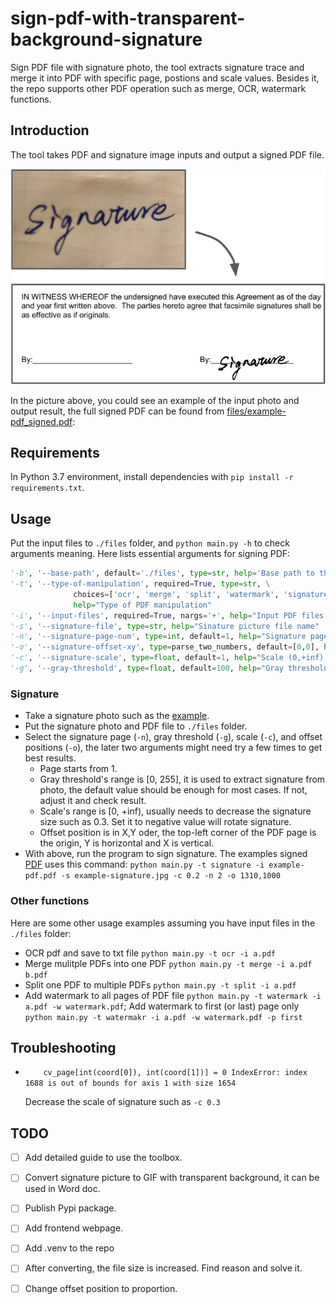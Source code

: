 # sign-pdf-with-transparent-background-signature

Sign PDF file with signature photo, the tool extracts signature trace and merge it into PDF with specific page, postions and scale values. Besides it, the repo supports other PDF operation such as merge, OCR, watermark functions.

## Introduction

The tool takes PDF and signature image inputs and output a signed PDF file.

![example result](./resource/introduction.png)

In the picture above, you could see an example of the input photo and output result, the full signed PDF can be found from [files/example-pdf_signed.pdf](./files/example-pdf_signed.pdf):


## Requirements
In Python 3.7 environment, install dependencies with `pip install -r requirements.txt`.

## Usage

Put the input files to `./files` folder, and `python main.py -h` to check arguments meaning.
Here lists essential arguments for signing PDF:
```python
'-b', '--base-path', default='./files', type=str, help='Base path to the PDF files for processing'
'-t', '--type-of-manipulation', required=True, type=str, \
              choices=['ocr', 'merge', 'split', 'watermark', 'signature'], \
              help="Type of PDF manipulation"
'-i', '--input-files', required=True, nargs='+', help="Input PDF files name(s), add space between two files"
'-s', '--signature-file', type=str, help="Sinature picture file name"
'-n', '--signature-page-num', type=int, default=1, help="Signature page number [1, +Inf) of PDF file"
'-o', '--signature-offset-xy', type=parse_two_numbers, default=[0,0], help="Offset of x and y coordinates of the signature"
'-c', '--signature-scale', type=float, default=1, help="Scale (0,+inf) the input sgnature file, set it to negative value if need rotate signature"
'-g', '--gray-threshold', type=float, default=100, help="Gray threshold [0,255] to process signature image, higher value, lower gray threshold"
```

### Signature

- Take a signature photo such as the [example](./files/example-signature.jpg).
- Put the signature photo and PDF file to `./files` folder.
- Select the signature page (`-n`), gray threshold (`-g`), scale (`-c`), and offset positions (`-o`), the later two arguments might need try a few times to get best results.
  - Page starts from 1.
  - Gray threshold's range is [0, 255], it is used to extract signature from photo, the default value should be enough for most cases. If not, adjust it and check result. 
  - Scale's range is [0, +inf), usually needs to decrease the signature size such as 0.3. Set it to negative value will rotate signature.
  - Offset position is in X,Y oder, the top-left corner of the PDF page is the origin, Y is horizontal and X is vertical.
- With above, run the program to sign signature. The examples signed [PDF](./files/example-pdf_signed.pdf) uses this command:
`python main.py -t signature -i example-pdf.pdf -s example-signature.jpg -c 0.2 -n 2 -o 1310,1000`

### Other functions

Here are some other usage examples assuming you have input files in the `./files` folder:
- OCR pdf and save to txt file
 `python main.py -t ocr -i a.pdf`
- Merge mulitple PDFs into one PDF
 `python main.py -t merge -i a.pdf b.pdf`
- Split one PDF to multiple PDFs
 `python main.py -t split -i a.pdf`
- Add watermark to all pages of PDF file
`python main.py -t watermark -i a.pdf -w watermark.pdf`;
  Add watermark to first (or last) page only
`python main.py -t watermakr -i a.pdf -w watermark.pdf -p first`

## Troubleshooting
- `    cv_page[int(coord[0]), int(coord[1])] = 0
IndexError: index 1688 is out of bounds for axis 1 with size 1654`

  Decrease the scale of signature such as `-c 0.3`
## TODO
- [ ] Add detailed guide to use the toolbox.
- [ ] Convert signature picture to GIF with transparent background, it can be used in Word doc.
- [ ] Publish Pypi package.
- [ ] Add frontend webpage.
- [ ] Add .venv to the repo
- [ ] After converting, the file size is increased. Find reason and solve it.
- [ ] Change offset position to proportion.

